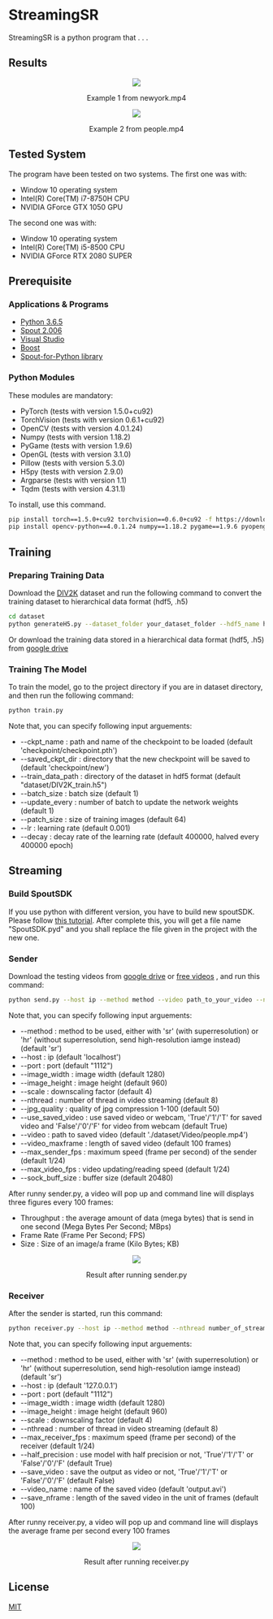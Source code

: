 # StreamingSR

StreamingSR is a python program that . . .

## Results

<div align="center">
<img src="gif/newyork.gif" >
<p>Example 1 from newyork.mp4 </p>
</div>

<div align="center">
<img src="gif/people.gif" >
<p>Example 2 from people.mp4 </p>
</div>

## Tested System

The program have been tested on two systems. The first one was with:
* Window 10 operating system
* Intel(R) Core(TM) i7-8750H CPU
* NVIDIA GForce GTX 1050 GPU

The second one was with:
* Window 10 operating system
* Intel(R) Core(TM) i5-8500 CPU
* NVIDIA GForce RTX 2080 SUPER


## Prerequisite

### Applications & Programs

* [Python 3.6.5](https://www.python.org/downloads/release/python-365/)
* [Spout 2.006](https://spout.zeal.co/)
* [Visual Studio](https://visualstudio.microsoft.com/downloads/)
* [Boost](https://www.boost.org/)
* [Spout-for-Python library](https://github.com/spiraltechnica/Spout-for-Python)

### Python Modules

These modules are mandatory:


* PyTorch (tests with version 1.5.0+cu92)
* TorchVision (tests with version 0.6.1+cu92)
* OpenCV (tests with version 4.0.1.24)
* Numpy (tests with version 1.18.2)
* PyGame (tests with version 1.9.6)
* OpenGL (tests with version 3.1.0)
* Pillow (tests with version 5.3.0)
* H5py (tests with version 2.9.0)
* Argparse (tests with version 1.1)
* Tqdm (tests with version 4.31.1)


To install, use this command.

```bash
pip install torch==1.5.0+cu92 torchvision==0.6.0+cu92 -f https://download.pytorch.org/whl/torch_stable.html
pip install opencv-python==4.0.1.24 numpy==1.18.2 pygame==1.9.6 pyopengl==3.1.0 pillow==5.3.0 h5py==2.9.0 argparse==1.1 tqdm==4.31.1
```


## Training


### Preparing Training Data

Download the [DIV2K](https://data.vision.ee.ethz.ch/cvl/DIV2K/) dataset and run the following command to convert the training dataset to hierarchical data format (hdf5, .h5)

```bash
cd dataset
python generateH5.py --dataset_folder your_dataset_folder --hdf5_name hdf5_name --num_per_group data_amount_per_group
```

Or download the training data stored in a hierarchical data format (hdf5, .h5) from [google drive](https://drive.google.com/file/d/1UwCPo3V6x80sELU9VPk-aiS_Eq3e4CG4/view?usp=sharing)

### Training The Model

To train the model, go to the project directory if you are in dataset directory, and then run the following command:

```bash
python train.py
```
Note that, you can specify following input arguements:
* --ckpt_name : path and name of the checkpoint to be loaded (default 'checkpoint/checkpoint.pth')
* --saved_ckpt_dir : directory that the new checkpoint will be saved to (default 'checkpoint/new')
* --train_data_path : directory of the dataset in hdf5 format (default "dataset/DIV2K_train.h5")
* --batch_size : batch size (default 1)
* --update_every : number of batch to update the network weights (default 1)
* --patch_size : size of training images (default 64)
* --lr : learning rate (default 0.001)
* --decay : decay rate of the learning rate (default 400000, halved every 400000 epoch)


## Streaming

### Build SpoutSDK

If you use python with different version, you have to build new spoutSDK. Please follow [this tutorial](https://rusin.work/vjing/tools/spout-for-python/?fbclid=IwAR2-7DcQUpr4SqxAqM5LkWbYCu3RPgEMsNQ5MuAbW6JwzyHCYtoqrOqoEfQ). After complete this, you will get a file name "SpoutSDK.pyd" and you shall replace the file given in the project with the new one.

### Sender

Download the testing videos from [google drive](https://drive.google.com/drive/folders/1l9kyQgK2v6XYmUR_JJ2SMgLETVyRN-VD?usp=sharing) or [free videos](https://www.pexels.com/videos/) , and run this command:

```bash
python send.py --host ip --method method --video path_to_your_video --nthread number_of_streaming_thread --jpg_quality compression_quality
```

Note that, you can specify following input arguements:
* --method : method to be used, either with 'sr' (with superresolution) or 'hr' (without superresolution, send high-resolution iamge instead) (default 'sr')
* --host : ip (default 'localhost')
* --port : port (default "1112")
* --image_width : image width (default 1280)
* --image_height : image height (default 960)
* --scale : downscaling factor (default 4)
* --nthread : number of thread in video streaming (default 8)
* --jpg_quality : quality of jpg compression 1-100 (default 50)
* --use_saved_video : use saved video or webcam, 'True'/'1'/'T' for saved video and 'False'/'0'/'F' for video from webcam (default True)
* --video : path to saved video (default './dataset/Video/people.mp4')
* --video_maxframe : length of saved video (default 100 frames)
* --max_sender_fps : maximum speed (frame per second) of the sender (default 1/24)
* --max_video_fps : video updating/reading speed (default 1/24)
* --sock_buff_size : buffer size (default 20480)

After runny sender.py, a video will pop up and command line will displays three figures every 100 frames:
* Throughput : the average amount of data (mega bytes) that is send in one second (Mega Bytes Per Second; MBps)
* Frame Rate (Frame Per Second; FPS)
* Size : Size of an image/a frame (Kilo Bytes; KB)

<div align="center">
<img src="pictures/cmd_sender.jpg" >
<p> Result after running sender.py </p>
</div>


### Receiver

After the sender is started, run this command:

```bash
python receiver.py --host ip --method method --nthread number_of_streaming_thread
```

Note that, you can specify following input arguements:
* --method : method to be used, either with 'sr' (with superresolution) or 'hr' (without superresolution, send high-resolution iamge instead) (default 'sr')
* --host : ip (default '127.0.0.1')
* --port : port (default "1112")
* --image_width : image width (default 1280)
* --image_height : image height (default 960)
* --scale : downscaling factor (default 4)
* --nthread : number of thread in video streaming (default 8)
* --max_receiver_fps : maximum speed (frame per second) of the receiver (default 1/24)
* --half_precision : use model with half precision or not, 'True'/'1'/'T' or 'False'/'0'/'F' (default True)
* --save_video : save the output as video or not, 'True'/'1'/'T' or 'False'/'0'/'F' (default False)
* --video_name : name of the saved video (default 'output.avi')
* --save_nframe : length of the saved video in the unit of frames (default 100)

After runny receiver.py, a video will pop up and command line will displays the average frame per second every 100 frames

<div align="center">
<img src="pictures/cmd_receiver.jpg" >
<p> Result after running receiver.py </p>
</div>


## License
[MIT](https://choosealicense.com/licenses/mit/)
